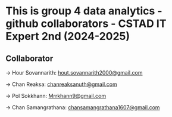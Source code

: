 # This is group 4 data analytics - github collaborators - CSTAD IT Expert 2nd (2024-2025)
## Collaborator 
-> Hour Sovannarith: hout.sovannarith2000@gmail.com

-> Chan Reaksa: chanreaksanuth@gmail.com

-> Pol Sokkhann: Mrrkhann9@gmail.com

-> Chan Samangrathana: chansamangrathana1607@gmail.com
